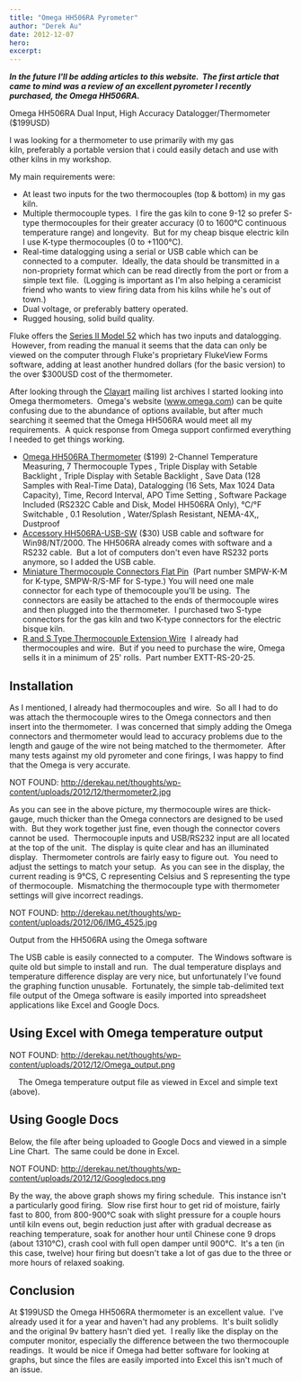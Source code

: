```yaml
---
title: "Omega HH506RA Pyrometer"
author: "Derek Au"
date: 2012-12-07
hero: 
excerpt: 
---
```


_**In the future I'll be adding articles to this website.  The first article that came to mind was a review of an excellent pyrometer I recently purchased, the Omega HH506RA.**_

Omega HH506RA Dual Input, High Accuracy Datalogger/Thermometer ($199USD)

I was looking for a thermometer to use primarily with my gas kiln, preferably a portable version that i could easily detach and use with other kilns in my workshop.

My main requirements were:

- At least two inputs for the two thermocouples (top & bottom) in my gas kiln.
- Multiple thermocouple types.  I fire the gas kiln to cone 9-12 so prefer S-type thermocouples for their greater accuracy (0 to 1600°C continuous temperature range) and longevity.  But for my cheap bisque electric kiln I use K-type thermocouples (0 to +1100°C).
- Real-time datalogging using a serial or USB cable which can be connected to a computer.  Ideally, the data should be transmitted in a non-propriety format which can be read directly from the port or from a simple text file.  (Logging is important as I'm also helping a ceramicist friend who wants to view firing data from his kilns while he's out of town.)
- Dual voltage, or preferably battery operated.
- Rugged housing, solid build quality.

Fluke offers the [Series II Model 52](http://www.fluke.com/fluke/usen/Electrical-Test-Tools/Thermometers/Fluke-50-Series-II.htm?PID=56085) which has two inputs and datalogging.  However, from reading the manual it seems that the data can only be viewed on the computer through Fluke's proprietary FlukeView Forms software, adding at least another hundred dollars (for the basic version) to the over $300USD cost of the thermometer.

After looking through the [Clayart](http://www.potters.org/) mailing list archives I started looking into Omega thermometers.  Omega's website (www.omega.com) can be quite confusing due to the abundance of options available, but after much searching it seemed that the Omega HH506RA would meet all my requirements.  A quick response from Omega support confirmed everything I needed to get things working.

- [Omega HH506RA Thermometer](http://www.omega.com/pptst/HH506A_HH506RA.html) ($199) 2-Channel Temperature Measuring, 7 Thermocouple Types , Triple Display with Setable Backlight , Triple Display with Setable Backlight , Save Data (128 Samples with Real-Time Data), Datalogging (16 Sets, Max 1024 Data Capacity), Time, Record Interval, APO Time Setting , Software Package Included (RS232C Cable and Disk, Model HH506RA Only), °C/°F Switchable , 0.1 Resolution , Water/Splash Resistant, NEMA-4X,, Dustproof
- [Accessory HH506RA-USB-SW](http://www.omega.com/pptst/HH506A_HH506RA.html) ($30) USB cable and software for Win98/NT/2000. The HH506RA already comes with software and a RS232 cable.  But a lot of computers don't even have RS232 ports anymore, so I added the USB cable.
- [Miniature Thermocouple Connectors Flat Pin](http://www.omega.com/pptst/SMPW_SMP_HMP_HMPW.html)  (Part number SMPW-K-M for K-type, SMPW-R/S-MF for S-type.) You will need one male connector for each type of themocouple you'll be using.  The connectors are easily be attached to the ends of thermocouple wires and then plugged into the thermometer.  I purchased two S-type connectors for the gas kiln and two K-type connectors for the electric bisque kiln.
- [R and S Type Thermocouple Extension Wire](http://www.omega.com/pptst/EXGG_RSX_WIRE.html)  I already had thermocouples and wire.  But if you need to purchase the wire, Omega sells it in a minimum of 25' rolls.  Part number EXTT-RS-20-25.

## Installation

As I mentioned, I already had thermocouples and wire.  So all I had to do was attach the thermocouple wires to the Omega connectors and then insert into the thermometer.  I was concerned that simply adding the Omega connectors and thermometer would lead to accuracy problems due to the length and gauge of the wire not being matched to the thermometer.  After many tests against my old pyrometer and cone firings, I was happy to find that the Omega is very accurate.

NOT FOUND: http://derekau.net/thoughts/wp-content/uploads/2012/12/thermometer2.jpg

As you can see in the above picture, my thermocouple wires are thick-gauge, much thicker than the Omega connectors are designed to be used with.  But they work together just fine, even though the connector covers cannot be used.  Thermocouple inputs and USB/RS232 input are all located at the top of the unit.  The display is quite clear and has an illuminated display.  Thermometer controls are fairly easy to figure out.  You need to adjust the settings to match your setup.  As you can see in the display, the current reading is 9°CS, C representing Celsius and S representing the type of thermocouple.  Mismatching the thermocouple type with thermometer settings will give incorrect readings.

NOT FOUND: http://derekau.net/thoughts/wp-content/uploads/2012/06/IMG_4525.jpg

Output from the HH506RA using the Omega software

The USB cable is easily connected to a computer.  The Windows software is quite old but simple to install and run.  The dual temperature displays and temperature difference display are very nice, but unfortunately I've found the graphing function unusable.  Fortunately, the simple tab-delimited text file output of the Omega software is easily imported into spreadsheet applications like Excel and Google Docs.

## Using Excel with Omega temperature output

NOT FOUND: http://derekau.net/thoughts/wp-content/uploads/2012/12/Omega_output.png

    The Omega temperature output file as viewed in Excel and simple text (above).

## Using Google Docs

Below, the file after being uploaded to Google Docs and viewed in a simple Line Chart.  The same could be done in Excel.  

NOT FOUND: http://derekau.net/thoughts/wp-content/uploads/2012/12/Googledocs.png

By the way, the above graph shows my firing schedule.  This instance isn't a particularly good firing.  Slow rise first hour to get rid of moisture, fairly fast to 800, from 800-900°C soak with slight pressure for a couple hours until kiln evens out, begin reduction just after with gradual decrease as reaching temperature, soak for another hour until Chinese cone 9 drops (about 1310°C), crash cool with full open damper until 900°C.  It's a ten (in this case, twelve) hour firing but doesn't take a lot of gas due to the three or more hours of relaxed soaking.  

## Conclusion

At $199USD the Omega HH506RA thermometer is an excellent value.  I've already used it for a year and haven't had any problems.  It's built solidly and the original 9v battery hasn't died yet.  I really like the display on the computer monitor, especially the difference between the two thermocouple readings.  It would be nice if Omega had better software for looking at graphs, but since the files are easily imported into Excel this isn't much of an issue.

